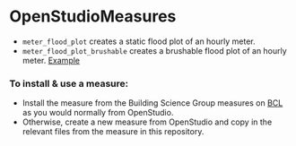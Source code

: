 OpenStudioMeasures
=======
- `meter_flood_plot` creates a static flood plot of an hourly meter.
- `meter_flood_plot_brushable` creates a brushable flood plot of an hourly meter. [Example](https://raw.githubusercontent.com/buildsci/Toolbox/master/OpenStudioMeasures/meter_flood_plot_brushable/tests/report_example.html)

### To install & use a measure: 
- Install the measure from the Building Science Group measures on [BCL](bcl.nrel.gov/) as you would normally from OpenStudio. 
- Otherwise, create a new measure from OpenStudio and copy in the relevant files from the measure in this repository.  
